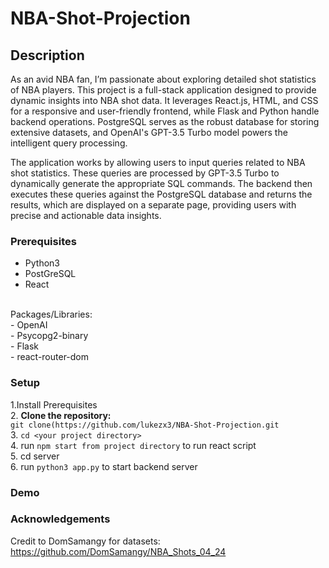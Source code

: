 # NBA-Shot-Projection

## Description

As an avid NBA fan, I’m passionate about exploring detailed shot statistics of NBA players. This project is a full-stack application designed to provide dynamic insights into NBA shot data. It leverages React.js, HTML, and CSS for a responsive and user-friendly frontend, while Flask and Python handle backend operations. PostgreSQL serves as the robust database for storing extensive datasets, and OpenAI's GPT-3.5 Turbo model powers the intelligent query processing.

The application works by allowing users to input queries related to NBA shot statistics. These queries are processed by GPT-3.5 Turbo to dynamically generate the appropriate SQL commands. The backend then executes these queries against the PostgreSQL database and returns the results, which are displayed on a separate page, providing users with precise and actionable data insights.

### Prerequisites
- Python3 <br />
- PostGreSQL <br />
- React <br />
<br />
Packages/Libraries: <br />
- OpenAI <br />
- Psycopg2-binary <br />
- Flask <br />
- react-router-dom <br />

### Setup

1.Install Prerequisites <br />
2. **Clone the repository:** <br />
   ```git clone(https://github.com/lukezx3/NBA-Shot-Projection.git``` <br />
3. ```cd <your project directory>``` <br />
4. run ```npm start from project directory``` to run react script <br />
5. cd server <br />
6. run ```python3 app.py``` to start backend server <br />

### Demo

### Acknowledgements

Credit to DomSamangy for datasets: https://github.com/DomSamangy/NBA_Shots_04_24


